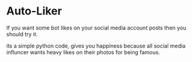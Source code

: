 # Auto-Liker

If you want some bot likes on your social media account posts then you should try it.

its a simple python code, gives you happiness because all social media influncer wants heavy likes on their photos for being famous.
